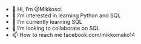 - 👋 Hi, I’m @Mikkosci
- 👀 I’m interested in learning Python and SQL
- 🌱 I’m currently learning SQL
- 💞️ I’m looking to collaborate on SQL
- 📫 How to reach me facebook.com/mikkomako14

<!---
Mikkosci/Mikkosci is a ✨ special ✨ repository because its `README.md` (this file) appears on your GitHub profile.
You can click the Preview link to take a look at your changes.
--->
